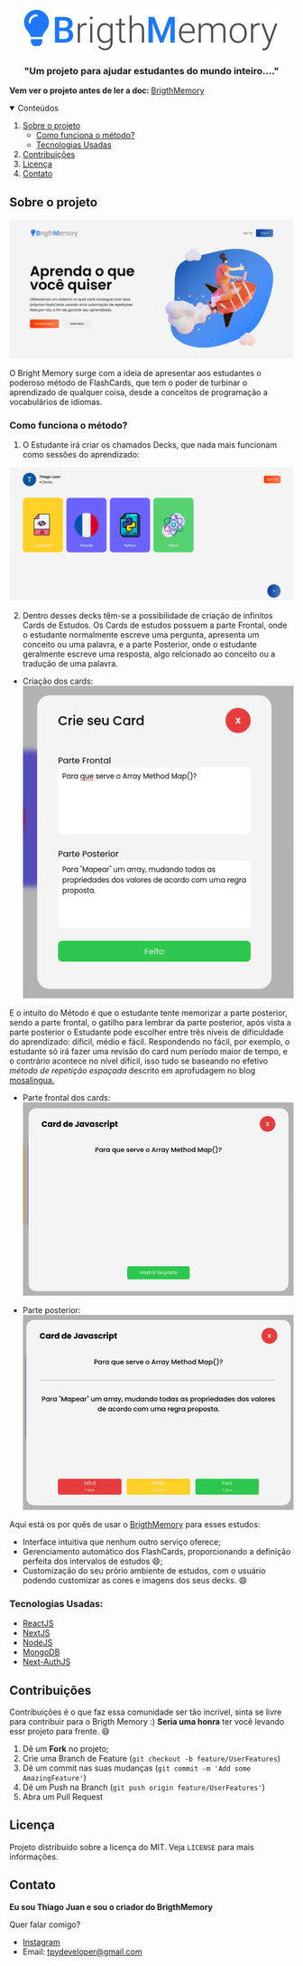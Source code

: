 <br />
<p align="center">
  <a href="https://brigthmemory.vercel.app">
    <img src="./public/logo.svg" alt="Logo-Link-para-o-projeto">
  </a>

  <h3 align="center">"Um projeto para ajudar estudantes do mundo inteiro...."</h3>  
  
<!-- TABLE OF CONTENTS -->

<strong>Vem ver o projeto antes de ler a doc: </strong>[BrigthMemory](https://brigthmemory.vercel.app)

<details open="open">
  <summary>Conteúdos</summary>
  <ol>
    <li>
      <a href="#sobre-o-projeto">Sobre o projeto</a>
      <ul>
      <li><a href="#como-funciona-o-método">Como funciona o método?</a></li>
        <li><a href="#tecnologias-usadas">Tecnologias Usadas</a></li>
      </ul>
    </li>
    <li><a href="#contribuições">Contribuições</a></li>
    <li><a href="#licença">Licença</a></li>
    <li><a href="#contato">Contato</a></li>
  </ol>
</details>

## Sobre o projeto

<img src="./screenshots/home_screen.png" alt="deck screen">

O Bright Memory surge com a ideia de apresentar aos estudantes o poderoso método de FlashCards, que tem o poder de turbinar o aprendizado de qualquer coisa, desde a conceitos de programação a vocabulários de idiomas.

### Como funciona o método?

1. O Estudante irá criar os chamados Decks, que nada mais funcionam como sessões do aprendizado:

<img src="./screenshots/deck_screen.png"/>

2. Dentro desses decks têm-se a possibilidade de criação de infinitos Cards de Estudos. Os Cards de estudos possuem a parte Frontal, onde o estudante normalmente escreve uma pergunta, apresenta um conceito ou uma palavra, e a parte Posterior, onde o estudante geralmente escreve uma resposta, algo relcionado ao conceito ou a tradução de uma palavra.

* Criação dos cards: <img src="./screenshots/card_screen.png"/>

E o intuito do Método é que o estudante tente memorizar a parte posterior, sendo a parte frontal, o gatilho para lembrar da parte posterior, após vista a parte posterior o Estudante pode escolher entre três níveis de dificuldade do aprendizado: díficil, médio e fácil. Respondendo no fácil, por exemplo, o estudante só irá fazer uma revisão do card num período maior de tempo, e o contrário acontece no nível díficil, isso tudo se baseando no efetivo *método de repetição espaçada* descrito em aprofudagem no blog [mosalingua.](https://www.mosalingua.com/pt/o-sistema-de-repeticao-espacada-memorizar-para-jamais-esquecer/#:~:text=O%20sistema%20de%20repeti%C3%A7%C3%A3o%20espa%C3%A7ada%20%C3%A9%20um%20m%C3%A9todo%20de%20memoriza%C3%A7%C3%A3o,curva%20do%20esquecimento%20de%20Ebbinghaus.&text=Esse%20m%C3%A9todo%20parte%20do%20princ%C3%ADpio,informa%C3%A7%C3%A3o%20deve%20ser%20revisada%20regularmente.)

* Parte frontal dos cards: <img src="./screenshots/frontal.png"/>


* Parte posterior:<img src="./screenshots/back.png"/>


Aqui está os por quês de usar o [BrigthMemory](https://brigthmemory.vercel.app) para esses estudos:

* Interface intuitiva que nenhum outro serviço oferece;
* Gerenciamento automático dos FlashCards, proporcionando a definição perfeita dos intervalos de estudos :smile:;
* Customização do seu prório ambiente de estudos, com o usuário podendo  customizar as cores e imagens dos seus decks. :smile:

### Tecnologias Usadas:

* [ReactJS](https://reactjs.org/)
* [NextJS](http://nextjs.org)
* [NodeJS](https://nodejs.org/en/)
* [MongoDB](https://www.mongodb.com)
* [Next-AuthJS](https://next-auth.js.org)

## Contribuições

Contribuições é o que faz essa comunidade ser tão incrível, sinta se livre para contribuir para o Brigth Memory :) **Seria uma honra** ter você levando essr projeto para frente. :smile:

1. Dê um **Fork** no projeto;
2. Crie uma Branch de Feature (`git checkout -b feature/UserFeatures`)
3. Dê um commit nas suas mudanças (`git commit -m 'Add some AmazingFeature'`)
4. Dẽ um Push na Branch (`git push origin feature/UserFeatures'`)
5. Abra um Pull Request



<!-- LICENSE -->
## Licença

Projeto distribuído sobre a licença do MIT.  Veja  `LICENSE` para mais informações.

<!-- CONTACT -->
## Contato

**Eu sou Thiago Juan e sou o criador do BrigthMemory**

Quer falar comigo?
* [Instagram](https://www.instagram.com/tjuan.dev/?hl=en)
* Email: tpydeveloper@gmail.com
